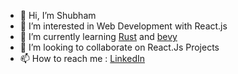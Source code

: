 - 👋 Hi, I’m Shubham
- 👀 I’m interested in Web Development with React.js
- 🌱 I’m currently learning [Rust](https://www.rust-lang.org/) and [bevy](https://github.com/bevyengine/bevy)
- 💞️ I’m looking to collaborate on React.Js Projects
- 📫 How to reach me : [LinkedIn](https://www.linkedin.com/in/shbhm0711/)
<!---
Shubham-0711/Shubham-0711 is a ✨ special ✨ repository because its `README.md` (this file) appears on your GitHub profile.
You can click the Preview link to take a look at your changes.
--->
